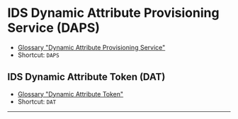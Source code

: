 # IDS Dynamic Attribute Provisioning Service (DAPS)

- [Glossary "Dynamic Attribute Provisioning Service"](../../glossary/README.md#dynamic-attribute-provisioning-service)
- Shortcut: `DAPS`


## IDS Dynamic Attribute Token (DAT)

- [Glossary "Dynamic Attribute Token"](../../glossary/README.md#dynamic-attribute-token)
- Shortcut: `DAT`

---
